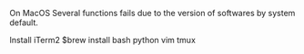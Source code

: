 On MacOS
Several functions fails due to the version of softwares by system default.

Install iTerm2
$brew install bash python vim tmux

